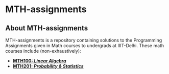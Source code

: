 # MTH-assignments

## About MTH-assignments

MTH-assignments is a repository containing solutions to the Programming Assignments given in Math courses to undergrads at IIIT-Delhi.
These math courses include (non-exhaustively):

- <b>[MTH100: *Linear Algebra*](https://github.com/divyajeettt/MTH-assignments/tree/main/MTH100)</b>
- <b>[MTH201: *Probability & Statistics*](https://github.com/divyajeettt/MTH-assignments/tree/main/MTH201)</b>
